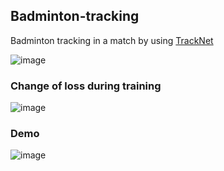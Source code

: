 ## Badminton-tracking
Badminton tracking in a match by using [TrackNet](https://people.cs.nctu.edu.tw/~yi/TechReports/TrackNet.v1_Final_NOL.pdf)

![image](https://github.com/sfwang20/Badminton-tracking/blob/master/demo/TrackNetv2_HiRe.png)

### Change of loss during training
![image](https://github.com/sfwang20/Badminton-tracking/blob/master/demo/loss.png)

### Demo 

![image](https://github.com/sfwang20/Badminton-tracking/blob/master/demo/result.gif)

